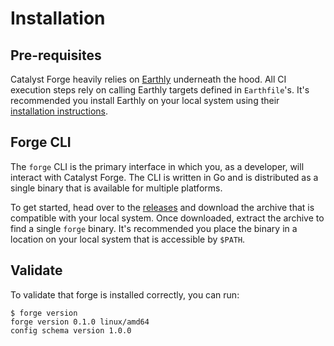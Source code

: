 # Installation

## Pre-requisites

Catalyst Forge heavily relies on [Earthly](https://earthly.dev/) underneath the hood.
All CI execution steps rely on calling Earthly targets defined in `Earthfile`'s.
It's recommended you install Earthly on your local system using their [installation instructions](https://earthly.dev/get-earthly).

## Forge CLI

The `forge` CLI is the primary interface in which you, as a developer, will interact with Catalyst Forge.
The CLI is written in Go and is distributed as a single binary that is available for multiple platforms.

To get started, head over to the [releases](https://github.com/input-output-hk/catalyst-forge/releases) and download the archive
that is compatible with your local system.
Once downloaded, extract the archive to find a single `forge` binary.
It's recommended you place the binary in a location on your local system that is accessible by `$PATH`.

## Validate

To validate that forge is installed correctly, you can run:

```shell
$ forge version
forge version 0.1.0 linux/amd64
config schema version 1.0.0
```